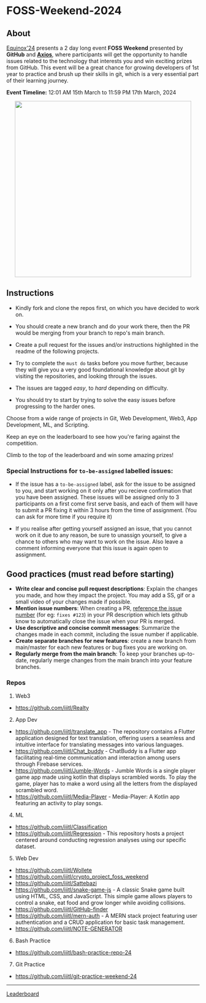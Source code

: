 # FOSS-Weekend-2024

## About
[Equinox'24](https://equinox.iiitl.ac.in/) presents a 2 day long event **FOSS Weekend** presented by **GitHub** and [**Axios**](http://axios.iiitl.ac.in/), where participants will get the opportunity to handle issues related to the technology that interests you and win exciting prizes from GitHub. This event will be a great chance for growing developers of 1st year to practice and brush up their skills in git, which is a very essential part of their learning journey.

**Event Timeline:** 12:01 AM 15th March to 11:59 PM 17th March, 2024

<p align="center">
  <img width="460" src="https://github.com/iiitl/FOSS-Weekend-2024/assets/11803841/9103048c-2813-479b-94c7-710ea94a37c7">
</p>

## Instructions

- Kindly fork and clone the repos first, on which you have decided to work on.
- You should create a new branch and do your work there, then the PR would be merging from your branch to repo's main branch.

- Create a pull request for the issues and/or instructions highlighted in the readme of the following projects. 
- Try to complete the `must do` tasks before you move further, because they will give you a very good foundational knowledge about git by visiting the repositories, and looking through the issues. 
- The issues are tagged *easy*, to *hard* depending on difficulty. 
- You should try to start by trying to solve the easy issues before progressing to the harder ones.

Choose from a wide range of projects in Git, Web Development, Web3, App Development, ML, and Scripting.

Keep an eye on the leaderboard to see how you're faring against the competition.

Climb to the top of the leaderboard and win some amazing prizes! 


### Special Instructions for `to-be-assigned` labelled issues:
- If the issue has a `to-be-assigned` label, ask for the issue to be assigned to you, and start working on it only after you recieve confirmation that you have been assigned. These issues will be assigned only to 3 participants on a first come first serve basis, and each of them will have to submit a PR fixing it within 3 hours from the time of assignment. (You can ask for more time if you require it)

- If you realise after getting yourself assigned an issue, that you cannot work on it due to any reason, be sure to unassign yourself, to give a chance to others who may want to work on the issue. Also leave a comment informing everyone that this issue is again open to assignment.

## Good practices (must read before starting)
- **Write clear and concise pull request descriptions**: Explain the changes you made, and how they impact the project. You may add a SS, gif or a small video of your changes made if possible.
- **Mention issue numbers**: When creating a PR, [reference the issue number](https://docs.github.com/en/issues/tracking-your-work-with-issues/linking-a-pull-request-to-an-issue) (for eg: `fixes #123`) in your PR description which lets github know to automatically close the issue when your PR is merged.
- **Use descriptive and concise commit messages**: Summarize the changes made in each commit, including the issue number if applicable.
- **Create separate branches for new features**: create a new branch from main/master for each new features or bug fixes you are working on.
- **Regularly merge from the main branch**: To keep your branches up-to-date, regularly merge changes from the main branch into your feature branches.

### Repos

1. Web3
- https://github.com/iiitl/Realty

2. App Dev
- https://github.com/iiitl/translate_app - The repository contains a Flutter application designed for text translation, offering users a seamless and intuitive interface for translating messages into various languages.
- https://github.com/iiitl/Chat_buddy - ChatBuddy is a Flutter app facilitating real-time communication and interaction among users through Firebase services.
- https://github.com/iiitl/Jumble-Words - Jumble Words is a single player game app made using kotlin that displays scrambled words. To play the game, player has to make a word using all the letters from the displayed scrambled word.
- https://github.com/iiitl/Media-Player - Media-Player: A Kotlin app featuring an activity to play songs.

4. ML
- https://github.com/iiitl/Classification
- https://github.com/iiitl/Regression - This repository hosts a project centered around conducting regression analyses using our specific dataset.

5. Web Dev
- https://github.com/iiitl/Wollete
- https://github.com/iiitl/crypto_project_foss_weekend
- https://github.com/iiitl/Sattebazi
- https://github.com/iiitl/snake-game-js - A classic Snake game built using HTML, CSS, and JavaScript. This simple game allows players to control a snake,  eat food and grow longer while avoiding collisions.
- https://github.com/iiitl/GitHub-finder
- https://github.com/iiitl/mern-auth - A MERN stack project featuring user authentication and a CRUD application for basic task management.
- https://github.com/iiitl/NOTE-GENERATOR

6. Bash Practice
- https://github.com/iiitl/bash-practice-repo-24

7. Git Practice
- https://github.com/iiitl/git-practice-weekend-24

---

[Leaderboard](https://ecxtacy.github.io/FOSS-Weekend-2024-Leaderboard/)
